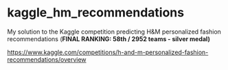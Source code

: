 # kaggle_hm_recommendations
My solution to the Kaggle competition predicting H&amp;M personalized fashion recommendations (**FINAL RANKING: 58th / 2952 teams - silver medal)**

https://www.kaggle.com/competitions/h-and-m-personalized-fashion-recommendations/overview
